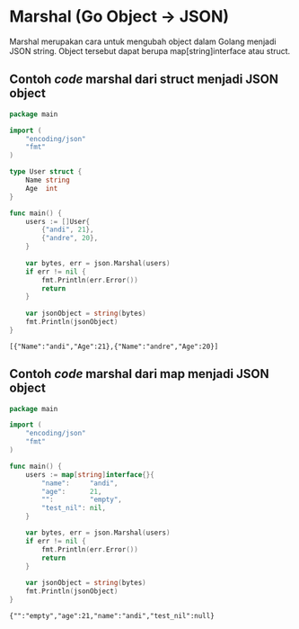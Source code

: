 # Marshal (Go Object -> JSON)

Marshal merupakan cara untuk mengubah object dalam Golang menjadi JSON string. Object tersebut dapat berupa map\[string]interface atau struct.

## Contoh _code_ marshal dari struct menjadi JSON object

```go
package main

import (
    "encoding/json"
    "fmt"
)

type User struct {
    Name string
    Age  int
}

func main() {
    users := []User{
        {"andi", 21}, 
        {"andre", 20},
    }
    
    var bytes, err = json.Marshal(users)
    if err != nil {
        fmt.Println(err.Error())
        return
    }
    
    var jsonObject = string(bytes)
    fmt.Println(jsonObject)
}
```

```
[{"Name":"andi","Age":21},{"Name":"andre","Age":20}]
```

## Contoh _code_ marshal dari map menjadi JSON object

```go
package main

import (
    "encoding/json"
    "fmt"
)

func main() {
    users := map[string]interface{}{
        "name":     "andi", 
        "age":      21, 
        "":         "empty",
        "test_nil": nil,
    }

    var bytes, err = json.Marshal(users)
    if err != nil {
        fmt.Println(err.Error())
        return
    }
    
    var jsonObject = string(bytes)
    fmt.Println(jsonObject)
}
```

```
{"":"empty","age":21,"name":"andi","test_nil":null}
```
